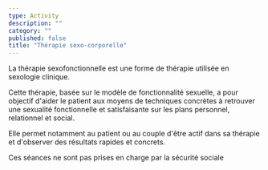 ```yaml
---
type: Activity
description: ""
category: ""
published: false
title: "Thérapie sexo-corporelle"
---
```





La thérapie sexofonctionnelle est une forme de thérapie utilisée en sexologie clinique.

Cette thérapie, basée sur le modèle de fonctionnalité sexuelle, a pour objectif d'aider le patient aux moyens de techniques concrètes à retrouver une sexualité fonctionnelle et satisfaisante sur les plans personnel, relationnel et social.

Elle permet notamment au patient ou au couple d'être actif dans sa thérapie et d'observer des résultats rapides et concrets.

Ces séances ne sont pas prises en charge par la sécurité sociale
